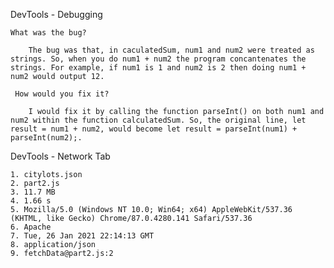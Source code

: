 DevTools - Debugging
    
    What was the bug?

        The bug was that, in caculatedSum, num1 and num2 were treated as strings. So, when you do num1 + num2 the program concantenates the strings. For example, if num1 is 1 and num2 is 2 then doing num1 + num2 would output 12.

     How would you fix it?

        I would fix it by calling the function parseInt() on both num1 and num2 within the function calculatedSum. So, the original line, let result = num1 + num2, would become let result = parseInt(num1) + parseInt(num2);.

DevTools - Network Tab

    1. citylots.json
    2. part2.js
    3. 11.7 MB
    4. 1.66 s
    5. Mozilla/5.0 (Windows NT 10.0; Win64; x64) AppleWebKit/537.36 (KHTML, like Gecko) Chrome/87.0.4280.141 Safari/537.36
    6. Apache
    7. Tue, 26 Jan 2021 22:14:13 GMT
    8. application/json
    9. fetchData@part2.js:2